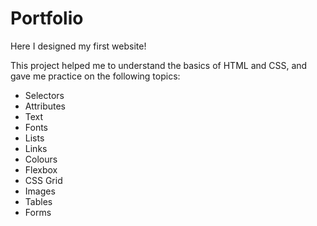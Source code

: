 # Portfolio
Here I designed my first website!

This project helped me to understand the basics of HTML and CSS, and gave me practice on the following topics:

- Selectors
- Attributes
- Text
- Fonts
- Lists
- Links
- Colours
- Flexbox
- CSS Grid
- Images
- Tables
- Forms
